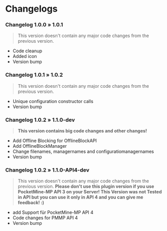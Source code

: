 # Changelogs


### Changelog 1.0.0 » 1.0.1
> This version doesn't contain any major code changes from the previous version.
- Code cleanup
- Added icon
- Version bump

### Changelog 1.0.1 » 1.0.2
> This version doesn't contain any major code changes from the previous version.
- Unique configuration constructor calls
- Version bump

### Changelog 1.0.2 » 1.1.0-dev
> **This version contains big code changes and other changes!**
- Add Offline Blocking for OfflineBlockAPI
- Add OfflineBlockManager
- Change filenames, managernames and configuratiomanagernames
- Version bump

### Changelog 1.0.2 » 1.1.0-API4-dev
> This version doesn't contain any major code changes from the previous version.
> **Please don't use this plugin version if you use PocketMine-MP API 3 on your Server! This Version was not Tested in API but you can use it only in API 4 and you can give me feedback! :)**
- add Support für PocketMine-MP API 4
- Code changes for PMMP API 4
- Version bump